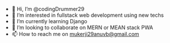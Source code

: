 - 👋 Hi, I’m @codingDrummer29
- 👀 I’m interested in fullstack web development using new techs
- 🌱 I’m currently learning Django
- 💞️ I’m looking to collaborate on MERN or MEAN stack PWA
- 📫 How to reach me on mukerji29anuvb@gmail.com

<!---
codingDrummer29/codingDrummer29 is a ✨ special ✨ repository because its `README.md` (this file) appears on your GitHub profile.
You can click the Preview link to take a look at your changes.
--->
